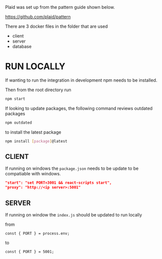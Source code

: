 Plaid was set up from the pattern guide shown below.

https://github.com/plaid/pattern

There are 3 docker files in the folder that are used

- client
- server
- database

# RUN LOCALLY

If wanting to run the integration in development npm needs to be installed.

Then from the root directory run

```bash
npm start
```

If looking to update packages, the following command reviews outdated packages

```bash
npm outdated
```

to install the latest package

```bash
npm install [package]@latest
```

## CLIENT
If running on windows the `package.json` needs to be update to be compatiable with windows.

```json
"start": "set PORT=3001 && react-scripts start",
"proxy": "http://<ip server>:5001"
```

## SERVER
If running on window the `index.js` should be updated to run locally

from
```
const { PORT } = process.env;
```

to
```
const { PORT } = 5001;
```